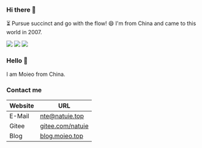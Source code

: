### Hi there 👋

⏳ Pursue succinct and go with the flow!
😄 I'm from China and came to this world in 2007.

<img src="https://github-profile-summary-cards.vercel.app/api/cards/profile-details?username=natuie&theme=vue" />

<img src="https://github-readme-stats.vercel.app/api?username=natuie&show_icons=true&icon_color=CE1D2D&text_color=718096&bg_color=ffffff&hide_title=true" />

<img src="https://github-readme-stats.vercel.app/api/top-langs/?username=natuie&layout=compact"/>

### Hello 👋 
I am Moieo from China.

### Contact me
| Website | URL |
| --- | --- |
| E-Mail | [nte@natuie.top](mailto:nte@natuie.top) |
| Gitee | [gitee.com/natuie](https://gitee.com/natuie) |
| Blog | [blog.moieo.top](https://blog.natuie.top) |
